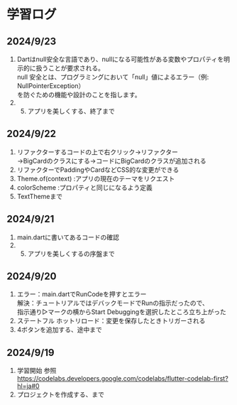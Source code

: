 # 学習ログ

## 2024/9/23

1.  Dartはnull安全な言語であり、nullになる可能性がある変数やプロパティを明示的に扱うことが要求される。  
    null 安全とは、プログラミングにおいて「null」値によるエラー（例: NullPointerException）  
    を防ぐための機能や設計のことを指します。
2.  5.  アプリを美しくする、終了まで

## 2024/9/22

1. リファクターするコードの上で右クリック→リファクター  
   →BigCardのクラスにする→コードにBigCardのクラスが追加される
2. リファクターでPaddingやCardなどCSS的な変更ができる
3. Theme.of(context) :アプリの現在のテーマをリクエスト
4. colorScheme :プロパティと同じになるよう定義
5. TextThemeまで

## 2024/9/21

1. main.dartに書いてあるコードの確認
2. 5. アプリを美しくするの序盤まで

## 2024/9/20

1. エラー：main.dartでRunCodeを押すとエラー  
   解決：チュートリアルではデバックモードでRunの指示だったので、  
   指示通り▷マークの横からStart Debuggingを選択したところ立ち上がった
2. ステートフル ホットリロード：変更を保存したときトリガーされる
3. 4ボタンを追加する、途中まで

## 2024/9/19

1. 学習開始
   参照　https://codelabs.developers.google.com/codelabs/flutter-codelab-first?hl=ja#0
2. プロジェクトを作成する、まで
